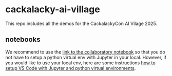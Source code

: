 # cackalacky-ai-village

This repo includes all the demos for the CackalackyCon AI Vilage 2025.

## notebooks

We recommend to use the [link to the collaboratory notebook](https://colab.research.google.com/drive/1hRxluBFuJsmYHVVzzqschwNCPuuaGl7I?usp=sharing) so that you do not have to setup a python virtual env with Jupyter in your local. However, if you would like to use your local env, here are some instructions [how to setup VS Code with Jupyter and python virtual environments](https://github.com/mundruid/vs-code-ml).